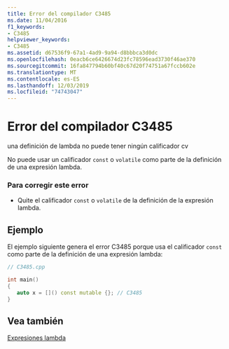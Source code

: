 ```yaml
---
title: Error del compilador C3485
ms.date: 11/04/2016
f1_keywords:
- C3485
helpviewer_keywords:
- C3485
ms.assetid: d67536f9-67a1-4ad9-9a94-d8bbbca3d0dc
ms.openlocfilehash: 0eacb6ce6426674d23fc78596ead3730f46ae370
ms.sourcegitcommit: 16fa847794b60bf40c67d20f74751a67fccb602e
ms.translationtype: MT
ms.contentlocale: es-ES
ms.lasthandoff: 12/03/2019
ms.locfileid: "74743047"
---
```

# <a name="compiler-error-c3485"></a>Error del compilador C3485

una definición de lambda no puede tener ningún calificador cv

No puede usar un calificador `const` o `volatile` como parte de la definición de una expresión lambda.

### <a name="to-correct-this-error"></a>Para corregir este error

- Quite el calificador `const` o `volatile` de la definición de la expresión lambda.

## <a name="example"></a>Ejemplo

El ejemplo siguiente genera el error C3485 porque usa el calificador `const` como parte de la definición de una expresión lambda:

```cpp
// C3485.cpp

int main()
{
   auto x = []() const mutable {}; // C3485
}
```

## <a name="see-also"></a>Vea también

[Expresiones lambda](../../cpp/lambda-expressions-in-cpp.md)
